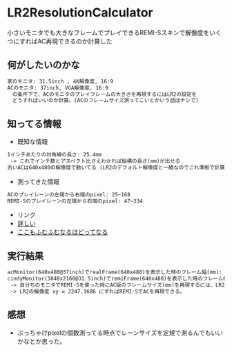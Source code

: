 # LR2ResolutionCalculator
小さいモニタでも大きなフレームでプレイできるREMI-Sスキンで解像度をいくつにすればAC再現できるのか計算した

## 何がしたいのかな

```txt
家のモニタ: 31.5inch , 4K解像度, 16:9
ACのモニタ: 37inch, VGA解像度, 16:9
　の条件下で、ACのモニタのプレイフレームの大きさを再現するにはLR2の設定を
　どうすればいいのか計算。(ACのフレームサイズ測ってこいとかいう話はナシで)
```

## 知ってる情報

- 既知な情報

```txt
1インチあたりの対角線の長さ: 25.4mm
 -> これでインチ数とアスペクト比さえわかれば縦横の長さ(mm)が出せる
古いACは640x480の解像度で動いてる (LR2のデフォルト解像度と一緒なのでこれ準拠で計算する)
```

- 測ってきた情報

```txt
ACのプレイレーンの左端から右端のpixel: 25~168
REMI-Sのプレイレーンの左端から右端のpixel: 47~334
```

- リンク
 - [詳しい](http://verflucht.blog.fc2.com/blog-entry-2.html)
 - [ここもふむふむなるほどってなる](http://taisa-llma.hatenablog.com/entry/2016/12/10/025953)

## 実行結果

```txt
acMonitor(640x480@37inch)でrealFrame(640x480)を表示した時のフレーム幅(mm): 183.01915099987522 (mm)
cindyMonitor(3840x2160@31.5inch)でremiFrame(640x480)を表示した時のフレーム幅(mm): 52.11946810982082 (mm)
 -> 自分ちのモニタでREMI-Sを使った時にAC版のフレームサイズ(mm)を再現するには、LR2の解像度を3.511531441845031倍すればいい。
 -> LR2の解像度 xy = 2247,1686 にすればREMI-SでACを再現できる。
```

## 感想

- ぶっちゃけpixelの個数測ってる時点でレーンサイズを定規で測るんでもいいかなとか思った。
